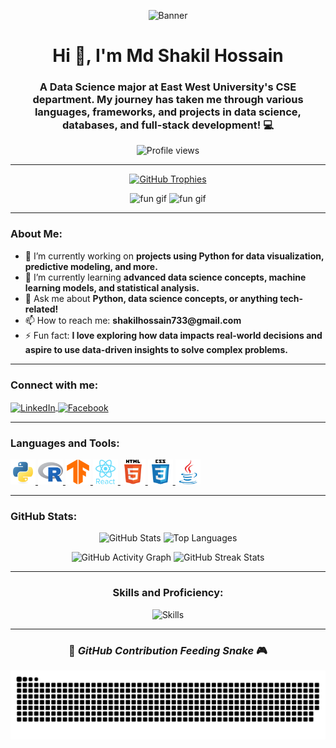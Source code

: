 <!-- Banner at the Top -->
<p align="center">
  <img src="https://github.com/MdShakil-Hossain/Banner/blob/main/Dark%20Blue%20and%20Brown%20Futuristic%20AI%20Technology%20Banner.png" alt="Banner" />
</p>
<h1 align="center">Hi 👋, I'm Md Shakil Hossain</h1>
<h3 align="center">A Data Science major at East West University's CSE department. My journey has taken me through various languages, frameworks, and projects in data science, databases, and full-stack development! 💻</h3>

<p align="center">
  <img src="https://komarev.com/ghpvc/?username=mdshakil-hossain&label=Profile%20views&color=0e75b6&style=flat" alt="Profile views" />
</p>

---

<!-- Profile Trophy Section -->
<p align="center">
  <a href="https://github.com/ryo-ma/github-profile-trophy">
    <img src="https://github-profile-trophy.vercel.app/?username=mdshakil-hossain&theme=radical&column=4" alt="GitHub Trophies" />
  </a>
</p>

<!-- Fun Animated Gifs -->
<p align="center">
  <img src="https://i.giphy.com/media/LaVp0AyqR5bGsC5Cbm/giphy.gif" width="300" alt="fun gif" />
  <img src="https://i.giphy.com/media/bGgsc5mWoryfgKBx1u/giphy.gif" width="300" alt="fun gif" />
</p>

---

<!-- About Me Section -->
<h3 align="left">About Me:</h3>
<ul>
  <li>🔭 I’m currently working on <strong>projects using Python for data visualization, predictive modeling, and more.</strong></li>
  <li>🌱 I’m currently learning <strong>advanced data science concepts, machine learning models, and statistical analysis.</strong></li>
  <li>💬 Ask me about <strong>Python, data science concepts, or anything tech-related!</strong></li>
  <li>📫 How to reach me: <strong>shakilhossain733@gmail.com</strong></li>
  <li>⚡ Fun fact: <strong>I love exploring how data impacts real-world decisions and aspire to use data-driven insights to solve complex problems.</strong></li>
</ul>

---

<!-- Connect With Me Section -->
<h3 align="left">Connect with me:</h3>
<p align="left">
  <a href="https://linkedin.com/in/md-shakil-hossain733" target="_blank">
    <img align="center" src="https://raw.githubusercontent.com/rahuldkjain/github-profile-readme-generator/master/src/images/icons/Social/linked-in-alt.svg" alt="LinkedIn" height="30" width="40" />
  </a>
  <a href="https://fb.com/md.shakil.hossain.6969" target="_blank">
    <img align="center" src="https://raw.githubusercontent.com/rahuldkjain/github-profile-readme-generator/master/src/images/icons/Social/facebook.svg" alt="Facebook" height="30" width="40" />
  </a>
</p>

---

<!-- Languages and Tools Section -->
<h3 align="left">Languages and Tools:</h3>
<p align="left">
  <a href="https://www.python.org" target="_blank">
    <img src="https://raw.githubusercontent.com/devicons/devicon/master/icons/python/python-original.svg" alt="Python" width="40" height="40" />
  </a>
  <a href="https://www.r-project.org/" target="_blank">
    <img src="https://raw.githubusercontent.com/devicons/devicon/master/icons/r/r-original.svg" alt="R" width="40" height="40" />
  </a>
  <a href="https://www.tensorflow.org/" target="_blank">
    <img src="https://raw.githubusercontent.com/devicons/devicon/master/icons/tensorflow/tensorflow-original.svg" alt="TensorFlow" width="40" height="40" />
  </a>
  <a href="https://reactjs.org/" target="_blank">
    <img src="https://raw.githubusercontent.com/devicons/devicon/master/icons/react/react-original-wordmark.svg" alt="React" width="40" height="40" />
  </a>
  <a href="https://www.w3.org/html/" target="_blank">
    <img src="https://raw.githubusercontent.com/devicons/devicon/master/icons/html5/html5-original-wordmark.svg" alt="HTML" width="40" height="40" />
  </a>
  <a href="https://www.w3schools.com/css/" target="_blank">
    <img src="https://raw.githubusercontent.com/devicons/devicon/master/icons/css3/css3-original-wordmark.svg" alt="CSS" width="40" height="40" />
  </a>
  <a href="https://www.java.com" target="_blank">
    <img src="https://raw.githubusercontent.com/devicons/devicon/master/icons/java/java-original.svg" alt="Java" width="40" height="40" />
  </a>
</p>

---

<!-- GitHub Stats -->
<h3 align="left">GitHub Stats:</h3>
<p align="center">
  <img width="440px" src="https://github-readme-stats.vercel.app/api?username=MdShakil-Hossain&show_icons=true&theme=onedark" alt="GitHub Stats" />
  <img width="385px" src="https://github-readme-stats.anuraghazra1.vercel.app/api/top-langs/?username=MdShakil-Hossain&layout=compact&theme=onedark" alt="Top Languages" />
</p>
<p align="center">
  <img width="440px" src="https://github-readme-activity-graph.vercel.app/graph?username=MdShakil-Hossain&theme=github" alt="GitHub Activity Graph" />
  <img width="385px" src="https://github-readme-streak-stats-eight.vercel.app/?user=MdShakil-Hossain&theme=onedark&date_format=M%20j%5B%2C%20Y%5D" alt="GitHub Streak Stats" />
</p>

---

<!-- Dynamic Skills Proficiency Graph -->
<h3 align="center">Skills and Proficiency:</h3>
<p align="center">
  <img src="https://skillicons.dev/icons?i=python,r,tensorflow,react,sql,html,css,js,java,docker,git" alt="Skills" />
</p>

---

<!-- GitHub Contributions Snake Animation -->
<h3 align="center">
  🐍 <em>GitHub Contribution Feeding Snake</em> 🎮
</h3>
<p align="center">
  <img src="https://github.com/MdShakil-Hossain/MdShakil-Hossain/blob/output/github-snake-dark.svg" alt="GitHub Contributions Snake">
</p>
